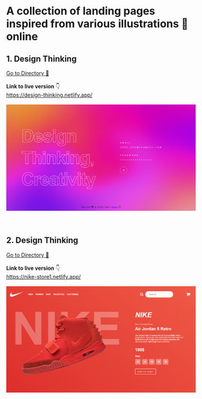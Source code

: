 # A collection of landing pages inspired from various illustrations 🌈 online

## 1. **Design Thinking** <br>
[ Go to Directory 📂](https://github.com/pulkit-jasti/website-landing-page-projects/tree/master/Design-Thinking) <br><br>
**Link to live version** 👇 <br>
https://design-thinking.netlify.app/ <br><br>
![](Design-Thinking/images/design-thinking.PNG)
<br><br><br>

## 2.  **Design Thinking** <br>
[Go to Directory 📂](https://github.com/pulkit-jasti/website-landing-page-projects/tree/master/Nike-Store) <br><br>
**Link to live version** 👇 <br>
https://nike-store1.netlify.app/ <br><br>
![](Nike-Store/Screenshot.PNG)
<br><br><br>
